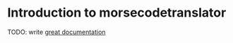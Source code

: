 # Introduction to morsecodetranslator

TODO: write [great documentation](http://jacobian.org/writing/what-to-write/)
